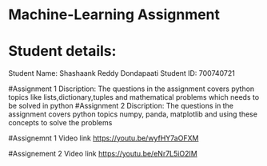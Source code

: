 # Machine-Learning Assignment 

# Student details:
Student Name: Shashaank Reddy Dondapaati
Student ID: 700740721

#Assignment 1 Discription:
The questions in the assignment covers python topics like lists,dictionary,tuples and mathematical problems which needs to be solved in python
#Assignment 2 Discription:
The questions in the assignment covers python topics numpy, panda, matplotlib and using these concepts to solve the problems

#Assignemnt 1 Video link
https://youtu.be/wyfHY7aOFXM

#Assignement 2 Video link
https://youtu.be/eNr7L5iO2IM

